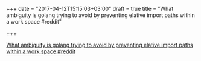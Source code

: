 +++
date = "2017-04-12T15:15:03+03:00"
draft = true
title = "What ambiguity is golang trying to avoid by preventing elative import paths within a work space  #reddit"

+++

<p><a href="https://t.co/voPEiNbI2i">What ambiguity is golang trying to avoid by preventing elative import paths within a work space  #reddit</a></p>